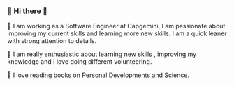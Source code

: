 ### 🌼  Hi there 🌼

🌼 I am working as a Software Engineer at Capgemini, I am passionate about improving my current skills and learning more new skills. I am a quick leaner with strong   attention to details.

🌼 I am really enthusiastic about learning new skills , improving my knowledge and I love doing different volunteering.

🌼 I love reading books on Personal Developments and Science.


<!--
**ellietms/ellietms** is a ✨ _special_ ✨ repository because its `README.md` (this file) appears on your GitHub profile.

Here are some ideas to get you started:

- 🔭 I’m currently working on ...
- 🌱 I’m currently learning ...
- 👯 I’m looking to collaborate on ...
- 🤔 I’m looking for help with ...
- 💬 Ask me about ...
- 📫 How to reach me: ...
- 😄 Pronouns: ...
- ⚡ Fun fact: ...
-->

